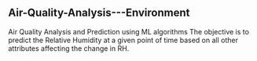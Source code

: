## Air-Quality-Analysis---Environment
Air Quality Analysis and Prediction using ML algorithms
The objective is to predict the Relative Humidity at a given point of time based on all other attributes affecting the change in RH.
